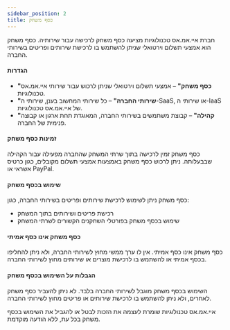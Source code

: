 ```yaml
---
sidebar_position: 2
title: כסף משחק
---
```


חברת איי.אמ.אס טכנולוגיות מציעה כסף משחק לרכישה עבור שירותיה. כסף משחק הוא אמצעי תשלום וירטואלי שניתן להשתמש בו לרכישת שירותים ופריטים בשירותי החברה.

#### הגדרות

- **"כסף משחק"** – אמצעי תשלום וירטואלי שניתן לרכוש עבור שירותי איי.אמ.אס טכנולוגיות.
- **"שירותי החברה"** – כל שירותי המחשוב בענן, שירותי ה-SaaS, או שירותי ה-IaaS של איי.אמ.אס טכנולוגיות.
- **"קהילה"** – קבוצת משתמשים בשירותי החברה, המאוגדת תחת ארגון או קבוצה פנימית של החברה.

#### זמינות כסף משחק

כסף משחק זמין לרכישה בתוך שרתי המשחק שהחברה מפעילה עבור הקהילה שבבעלותה. ניתן לרכוש כסף משחק באמצעות אמצעי תשלום מקובלים, כגון כרטיס אשראי או PayPal.

#### שימוש בכסף משחק

כסף משחק ניתן לשימוש לרכישת שירותים ופריטים בשירותי החברה, כגון:

- רכישת פריטים ושירותים בתוך המשחק
- שימוש בכסף משחק בפורטלי השחקנים הקשורים לשרתי המשחק

#### כסף משחק אינו כסף אמיתי

כסף משחק אינו כסף אמיתי. אין לו ערך ממשי מחוץ לשירותי החברה, ולא ניתן להחליפו בכסף אמיתי או להשתמש בו לרכישת מוצרים או שירותים מחוץ לשירותי החברה.

#### הגבלות על השימוש בכסף משחק

השימוש בכסף משחק מוגבל לשירותי החברה בלבד. לא ניתן להעביר כסף משחק לאחרים, ולא ניתן להשתמש בו לרכישת שירותים או פריטים מחוץ לשירותי החברה.

איי.אמ.אס טכנולוגיות שומרת לעצמה את הזכות לבטל או להגביל את השימוש בכסף משחק בכל עת, ללא הודעה מוקדמת.